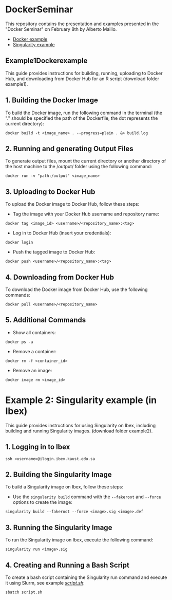 # DockerSeminar
This repository contains the presentation and examples presented in the "Docker Seminar" on February 8th by Alberto Maillo.
* [Docker example](https://github.com/TranslationalBioinformaticsUnit/DockerSeminar/tree/main#example1dockerexample)
* [Singularity example](#Example_2:_Singularity_example_(in_Ibex))

## Example1Dockerexample
This guide provides instructions for building, running, uploading to Docker Hub, and downloading from Docker Hub for an R script (download folder example1).

## 1. Building the Docker Image
To build the Docker image, run the following command in the terminal (the "." should be specified the path of the Dockerfile, the dot represents the current directory):
```	
docker build -t <image_name> . --progress=plain . &> build.log
```	

## 2. Running and generating Output Files
To generate output files, mount the current directory or another directory of the host machine to the /output/ folder using the following command:
```	
docker run -v "path:/output" <image_name>
```	
## 3. Uploading to Docker Hub
To upload the Docker image to Docker Hub, follow these steps:
- Tag the image with your Docker Hub username and repository name:
```	
docker tag <image_id> <username>/<repository_name>:<tag>
```	
- Log in to Docker Hub (insert your credentials):
```	
docker login
```	
- Push the tagged image to Docker Hub:
```	
docker push <username>/<repository_name>:<tag>
```	

## 4. Downloading from Docker Hub
To download the Docker image from Docker Hub, use the following commands:
```	
docker pull <username>/<repository_name>
```	

## 5. Additional Commands
- Show all containers:
```	
docker ps -a
```
- Remove a container:
```	
docker rm -f <container_id>
```	
- Remove an image:
```	
docker image rm <image_id>
```	

# Example 2: Singularity example (in Ibex)
This guide provides instructions for using Singularity on Ibex, including building and running Singularity images. (download folder example2).

## 1. Logging in to Ibex
```
ssh <username>@ilogin.ibex.kaust.edu.sa
```

## 2. Building the Singularity Image
To build a Singularity image on Ibex, follow these steps:
- Use the `singularity build` command with the `--fakeroot` and `--force` options to create the image:
```
singularity build --fakeroot --force <image>.sig <image>.def
```

## 3. Running the Singularity Image
To run the Singularity image on Ibex, execute the following command:
```
singularity run <image>.sig
```

## 4. Creating and Running a Bash Script
To create a bash script containing the Singularity run command and execute it using Slurm, see example *[script.sh](https://github.com/TranslationalBioinformaticsUnit/DockerSeminar/blob/main/example2/script.sh)*:
```
sbatch script.sh
```








